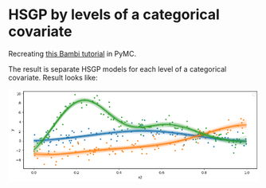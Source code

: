 # HSGP by levels of a categorical covariate

Recreating [this Bambi tutorial](https://bambinos.github.io/bambi/notebooks/hsgp_1d.html#hsgp-by-levels-of-a-categorical-covariate) in PyMC.

The result is separate HSGP models for each level of a categorical covariate. Result looks like:

![alt text](https://raw.githubusercontent.com/willgeary/HSGP-categorical-covariate/main/img.png)


